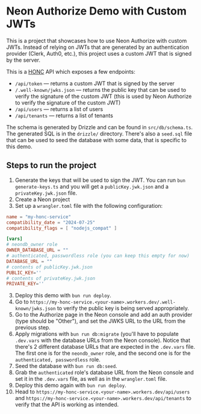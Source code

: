 # Neon Authorize Demo with Custom JWTs

This is a project that showcases how to use Neon Authorize with custom JWTs. Instead of relying on JWTs that are generated by an authentication provider (Clerk, Auth0, etc.), this project uses a custom JWT that is signed by the server.

This is a [HONC](https://honc.dev/) API which exposes a few endpoints:
* `/api/token` — returns a custom JWT that is signed by the server
* `/.well-known/jwks.json` — returns the public key that can be used to verify the signature of the custom JWT (this is used by Neon Authorize to verify the signature of the custom JWT)
* `/api/users` — returns a list of users
* `/api/tenants` — returns a list of tenants

The schema is generated by Drizzle and can be found in `src/db/schema.ts`. The generated SQL is in the `drizzle/` directory. There's also a `seed.sql` file that can be used to seed the database with some data, that is specific to this demo.

## Steps to run the project
1. Generate the keys that will be used to sign the JWT. You can run `bun generate-keys.ts` and you will get a `publicKey.jwk.json` and a `privateKey.jwk.json` file.
2. Create a Neon project
3. Set up a `wrangler.toml` file with the following configuration:

```toml
name = "my-honc-service"
compatibility_date = "2024-07-25"
compatibility_flags = [ "nodejs_compat" ]

[vars]
# neondb_owner role
OWNER_DATABASE_URL = ""
# authenticated, passwordless role (you can keep this empty for now)
DATABASE_URL = ""
# contents of publicKey.jwk.json
PUBLIC_KEY=''
# contents of privateKey.jwk.json
PRIVATE_KEY=''
```

3. Deploy this demo with `bun run deploy`.
4. Go to `https://my-honc-service.<your-name>.workers.dev/.well-known/jwks.json` to verify the public key is being served appropriately.
5. Go to the Authorize page in the Neon console and add an auth provider (type should be "Other"), and set the JWKS URL to the URL from the previous step.
6. Apply migrations with `bun run db:migrate` (you'll have to populate `.dev.vars` with the database URLs from the Neon console). Notice that there's 2 different database URLs that are expected in the `.dev.vars` file. The first one is for the `neondb_owner` role, and the second one is for the `authenticated, passwordless` role.
7. Seed the database with `bun run db:seed`.
8. Grab the `authenticated` role's database URL from the Neon console and set it in the `.dev.vars` file, as well as in the `wrangler.toml` file.
9. Deploy this demo again with `bun run deploy`.
10. Head to `https://my-honc-service.<your-name>.workers.dev/api/users` and `https://my-honc-service.<your-name>.workers.dev/api/tenants` to verify that the API is working as intended.